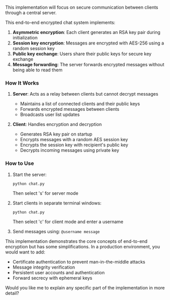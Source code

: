 This implementation will focus on secure communication between clients through a central server.


This end-to-end encrypted chat system implements:

1. **Asymmetric encryption**: Each client generates an RSA key pair during initialization
2. **Session key encryption**: Messages are encrypted with AES-256 using a random session key
3. **Public key exchange**: Users share their public keys for secure key exchange
4. **Message forwarding**: The server forwards encrypted messages without being able to read them

### How It Works

1. **Server**: Acts as a relay between clients but cannot decrypt messages
   - Maintains a list of connected clients and their public keys
   - Forwards encrypted messages between clients
   - Broadcasts user list updates

2. **Client**: Handles encryption and decryption
   - Generates RSA key pair on startup
   - Encrypts messages with a random AES session key
   - Encrypts the session key with recipient's public key
   - Decrypts incoming messages using private key

### How to Use

1. Start the server:
   ```
   python chat.py
   ```
   Then select 's' for server mode

2. Start clients in separate terminal windows:
   ```
   python chat.py
   ```
   Then select 'c' for client mode and enter a username

3. Send messages using: `@username message`

This implementation demonstrates the core concepts of end-to-end encryption but has some simplifications. In a production environment, you would want to add:

- Certificate authentication to prevent man-in-the-middle attacks
- Message integrity verification
- Persistent user accounts and authentication
- Forward secrecy with ephemeral keys

Would you like me to explain any specific part of the implementation in more detail?